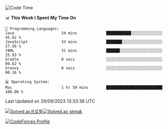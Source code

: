 
<!--START_SECTION:waka-->
![Code Time](http://img.shields.io/badge/Code%20Time-3%2C026%20hrs%2021%20mins-blue)

📊 **This Week I Spent My Time On** 

```text
💬 Programming Languages: 
Java                     54 mins             ███████████░░░░░░░░░░░░░░   45.62 % 
JavaScript               33 mins             ███████░░░░░░░░░░░░░░░░░░   27.56 % 
YAML                     31 mins             ██████░░░░░░░░░░░░░░░░░░░   25.93 % 
Gradle                   0 secs              ░░░░░░░░░░░░░░░░░░░░░░░░░   00.62 % 
Groovy                   0 secs              ░░░░░░░░░░░░░░░░░░░░░░░░░   00.16 % 

💻 Operating System: 
Mac                      1 hr 59 mins        █████████████████████████   100.00 % 
```


 Last Updated on 29/09/2023 13:33:36 UTC
<!--END_SECTION:waka-->


[![Solved.ac프로필](http://mazassumnida.wtf/api/generate_badge?boj=hckim96)](https://solved.ac/hckim96)[![Solved.ac streak](http://mazandi.herokuapp.com/api?handle=hckim96&theme=dark)](https://solved.ac/hckim96)


[![CodeForces Profile](https://cf.leed.at?id=hckim96)](https://codeforces.com/profile/hckim96)

